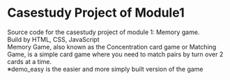 # Casestudy Project of Module1
Source code for the casestudy project of module 1: Memory game.<br />
Build by HTML, CSS, JavaScript <br />
Memory Game, also known as the Concentration card game or Matching Game, is a simple card game where you need to match pairs by turn over 2 cards at a time.  <br />
※demo_easy is the easier and more simply built version of the game <br />
